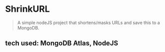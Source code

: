 # ShrinkURL

> A simple nodeJS project that shortens/masks URLs and save this to a MongoDB.

## tech used: MongoDB Atlas, NodeJS
